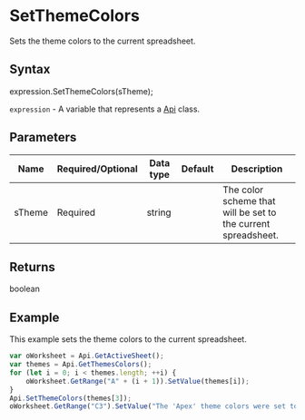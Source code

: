 # SetThemeColors

Sets the theme colors to the current spreadsheet.

## Syntax

expression.SetThemeColors(sTheme);

`expression` - A variable that represents a [Api](../Api.md) class.

## Parameters

| **Name** | **Required/Optional** | **Data type** | **Default** | **Description** |
| ------------- | ------------- | ------------- | ------------- | ------------- |
| sTheme | Required | string |  | The color scheme that will be set to the current spreadsheet. |

## Returns

boolean

## Example

This example sets the theme colors to the current spreadsheet.

```javascript
var oWorksheet = Api.GetActiveSheet();
var themes = Api.GetThemesColors();
for (let i = 0; i < themes.length; ++i) {
	oWorksheet.GetRange("A" + (i + 1)).SetValue(themes[i]);
}
Api.SetThemeColors(themes[3]);
oWorksheet.GetRange("C3").SetValue("The 'Apex' theme colors were set to the current spreadsheet.");
```
